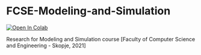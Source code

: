 # FCSE-Modeling-and-Simulation
[![Open In Colab](https://colab.research.google.com/assets/colab-badge.svg)](https://colab.research.google.com/drive/1KMBSnVl7lH0mtuMnhX74D9xIPHC5Uv4g?usp=sharing)


Research for Modeling and Simulation course [Faculty of Computer Science and Engineering - Skopje, 2021]
